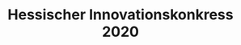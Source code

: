 ---
title: Hessischer Innovationskonkress 2020
talk: Planet Friendly Web
video: https://earthobservatory.nasa.gov/features/ColorImage
location: the web
---